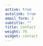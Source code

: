 ```yaml
---
active: true
autolink: true
email_form: 2
subtitle: ""
title: Contact
weight: 70
widget: contact
---
```


